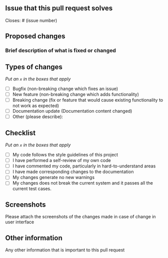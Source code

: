 ## Issue that this pull request solves

Closes: # (issue number)

## Proposed changes

### Brief description of what is fixed or changed

## Types of changes

_Put an `x` in the boxes that apply_

-   [ ] Bugfix (non-breaking change which fixes an issue)
-   [ ] New feature (non-breaking change which adds functionality)
-   [ ] Breaking change (fix or feature that would cause existing functionality to not work as expected)
-   [ ] Documentation update (Documentation content changed)
-   [ ] Other (please describe):

## Checklist

_Put an `x` in the boxes that apply_

-   [ ] My code follows the style guidelines of this project
-   [ ] I have performed a self-review of my own code
-   [ ] I have commented my code, particularly in hard-to-understand areas
-   [ ] I have made corresponding changes to the documentation
-   [ ] My changes generate no new warnings
-   [ ] My changes does not break the current system and it passes all the current test cases.

## Screenshots

Please attach the screenshots of the changes made in case of change in user interface

## Other information

Any other information that is important to this pull request
